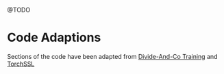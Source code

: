 @TODO

# Code Adaptions

Sections of the code have been adapted from [Divide-And-Co Training](https://github.com/mzhaoshuai/Divide-and-Co-training) and [TorchSSL](https://github.com/TorchSSL/TorchSSL)